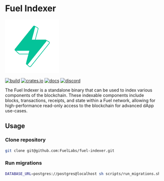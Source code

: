 # Fuel Indexer

![Fuel Logo](./docs/src/img/fuel.png "Fuel Logo")

[![build](https://github.com/FuelLabs/fuel-indexer/actions/workflows/ci.yml/badge.svg)](https://github.com/FuelLabs/fuel-indexer/actions/workflows/ci.yml)
[![crates.io](https://img.shields.io/crates/v/fuel-indexer?label=latest)](https://crates.io/crates/fuel-indexer)
[![docs](https://docs.rs/fuel-indexer/badge.svg)](https://docs.rs/fuel-indexer/)
[![discord](https://img.shields.io/badge/chat%20on-discord-orange?&logo=discord&logoColor=ffffff&color=7389D8&labelColor=6A7EC2)](https://discord.gg/xfpK4Pe)

The Fuel Indexer is a standalone binary that can be used to index various components of the blockchain. These indexable components include blocks, transactions, receipts, and state within a Fuel network, allowing for high-performance read-only access to the blockchain for advanced dApp use-cases.

## Usage

### Clone repository

```bash
git clone git@github.com:FuelLabs/fuel-indexer.git
```

### Run migrations

```bash
DATABASE_URL=postgres://postgres@localhost sh scripts/run_migrations.sh
```
